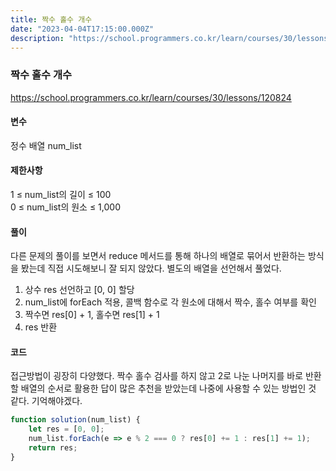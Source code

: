 ```yaml
---
title: 짝수 홀수 개수
date: "2023-04-04T17:15:00.000Z"
description: "https://school.programmers.co.kr/learn/courses/30/lessons/120824"
---
```

### 짝수 홀수 개수    
https://school.programmers.co.kr/learn/courses/30/lessons/120824    
    
#### 변수    
정수 배열 num_list    
    
#### 제한사항    
1 ≤ num_list의 길이 ≤ 100    
0 ≤ num_list의 원소 ≤ 1,000    
    
#### 풀이    
다른 문제의 풀이를 보면서 reduce 메서드를 통해 하나의 배열로 묶어서 반환하는 방식을 봤는데 직접 시도해보니 잘 되지 않았다. 별도의 배열을 선언해서 풀었다.    
1. 상수 res 선언하고 [0, 0] 할당    
2. num_list에 forEach 적용, 콜백 함수로 각 원소에 대해서 짝수, 홀수 여부를 확인    
3. 짝수면 res[0] + 1, 홀수면 res[1] + 1    
4. res 반환    
    
#### 코드    
접근방법이 굉장히 다양했다. 짝수 홀수 검사를 하지 않고 2로 나눈 나머지를 바로 반환할 배열의 순서로 활용한 답이 많은 추천을 받았는데 나중에 사용할 수 있는 방법인 것 같다. 기억해야겠다.    
```JavaScript
function solution(num_list) {
    let res = [0, 0];
    num_list.forEach(e => e % 2 === 0 ? res[0] += 1 : res[1] += 1);
    return res;
}
```